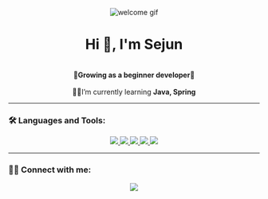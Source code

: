 <p align="center">
  <img src="https://encrypted-tbn0.gstatic.com/images?q=tbn:ANd9GcSieaBWviE51SRiVO6RHVsV7OeEB4Hk7Sr6Aw&s" alt="welcome gif" />
</p>

<h1 align="center">Hi 👋, I'm Sejun</h1>

<p align="center">
  <br>🌱<b>Growing as a beginner developer</b>🌱</br>
  <br>👨‍💻I’m currently learning <b>Java, Spring</b><br>
</p>

---

### 🛠 Languages and Tools:
<p align="center">
  <a href="https://www.java.com/" target="_blank" rel="noreferrer"> <img src="https://img.shields.io/badge/Java-ED8B00?style=for-the-badge&logo=openjdk&logoColor=white"/> </a>
  <a href="https://spring.io/" target="_blank" rel="noreferrer"> <img src="https://img.shields.io/badge/Spring-6DB33F?style=for-the-badge&logo=spring&logoColor=white"/> </a>
  <a href="https://www.linux.org/" target="_blank" rel="noreferrer"> <img src="https://img.shields.io/badge/Linux-FCC624?style=for-the-badge&logo=linux&logoColor=black"/> </a>
  <a href="https://www.mongodb.com/" target="_blank" rel="noreferrer"> <img src="https://img.shields.io/badge/MongoDB-4EA94B?style=for-the-badge&logo=mongodb&logoColor=white"/> </a>
  <a href="https://www.elastic.co/" target="_blank" rel="noreferrer"> <img src="https://img.shields.io/badge/Elasticsearch-005571?style=for-the-badge&logo=elasticsearch&logoColor=white"/> </a>
</p>

---

### 👨‍💻 Connect with me:
<p align="center">
  <a href="mailto:sejun040316@naver.com"><img src="https://img.shields.io/badge/Email-D14836?style=for-the-badge&logo=gmail&logoColor=white"/></a>
</p>
